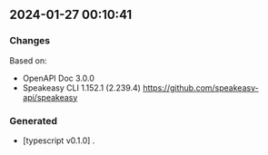 

## 2024-01-27 00:10:41
### Changes
Based on:
- OpenAPI Doc 3.0.0 
- Speakeasy CLI 1.152.1 (2.239.4) https://github.com/speakeasy-api/speakeasy
### Generated
- [typescript v0.1.0] .
